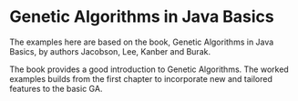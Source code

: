 # Genetic Algorithms in Java Basics

The examples here are based on the book, Genetic Algorithms in Java Basics, by authors Jacobson, Lee, Kanber and Burak.

The book provides a good introduction to Genetic Algorithms. The worked examples builds from the first chapter to incorporate new and tailored features to the basic GA.
